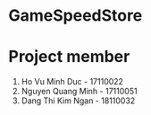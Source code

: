 # GameSpeedStore

# Project member

1. Ho Vu Minh Duc - 17110022
2. Nguyen Quang Minh - 17110051
3. Dang Thi Kim Ngan - 18110032
